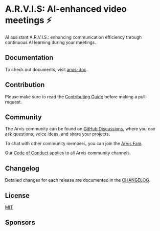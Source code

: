 # A.R.V.I.S: AI-enhanced video meetings ⚡

AI assistant A.R.V.I.S.: enhancing communication efficiency through continuous AI learning during your meetings.

## Documentation

To check out documents, visit [arvis-doc](https://arvis-doc.vercel.app/).

## Contribution

Please make sure to read the [Contributing Guide](CONTRIBUTING.md) before making a pull request.

## Community

The Arvis community can be found on [GitHub Discussions](https://github.com/jilarganti/arvis/discussions), where you can ask questions, voice ideas, and share your projects.

To chat with other community members, you can join the [Arvis Fam](https://discord.com/invite/SA4hDwsk).

Our [Code of Conduct](CODE_OF_CONDUCT.md) applies to all Arvis community channels.

## Changelog

Detailed changes for each release are documented in the [CHANGELOG](CHANGELOG.md).

## License

[MIT](LICENSE)

<!-- <a rel="license" href="https://creativecommons.org/licenses/by-sa/4.0/"><img alt="Creative Commons License" style="border-width:0" src="https://licensebuttons.net/l/by-sa/4.0/88x31.png" /></a><br />This work is licensed under a <a rel="license" href="https://creativecommons.org/licenses/by-sa/4.0/">Creative Commons Attribution-ShareAlike 4.0 International License</a> -->

<!-- Copyright © 2024-present, Jil Arganti -->

## Sponsors

<p align="center">
  <a target="_blank" href="https://github.com/sponsors/yyx990803">
    <!-- <img alt="sponsors" src="https://sponsors.vuejs.org/vite.svg"> -->
  </a>
</p>